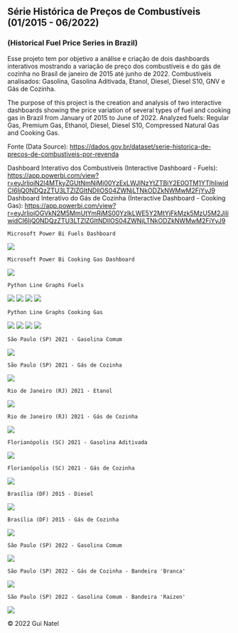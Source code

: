 ## Série Histórica de Preços de Combustíveis (01/2015 - 06/2022)
### (Historical Fuel Price Series in Brazil)

Esse projeto tem por objetivo a análise e criação de dois dashboards interativos mostrando a variação de preço dos combustíveis e do gás de cozinha no Brasil de janeiro de 2015 até junho de 2022. Combustíveis analisados: Gasolina, Gasolina Aditivada, Etanol, Diesel, Diesel S10, GNV e Gás de Cozinha.

The purpose of this project is the creation and analysis of two interactive dashboards showing the price variation of several types of fuel and cooking gas in Brazil from January of 2015 to June of 2022. Analyzed fuels: Regular Gas, Premium Gas, Ethanol, Diesel, Diesel S10, Compressed Natural Gas and Cooking Gas.

Fonte (Data Source): https://dados.gov.br/dataset/serie-historica-de-precos-de-combustiveis-por-revenda

Dashboard Interativo dos Combustíveis (Interactive Dashboard - Fuels): https://app.powerbi.com/view?r=eyJrIjoiN2I4MTkyZGUtNmNjMi00YzExLWJlNzYtZTBiY2E0OTM1YTlhIiwidCI6IjQ0NDQzZTU3LTZlZGItNDllOS04ZWNjLTNkODZkNWMwM2FjYyJ9
Dashboard Interativo do Gás de Cozinha (Interactive Dashboard - Cooking Gas): https://app.powerbi.com/view?r=eyJrIjoiOGVkN2M5MmUtYmRjMS00YzlkLWE5Y2MtYjFkMzk5MzU5M2JiIiwidCI6IjQ0NDQzZTU3LTZlZGItNDllOS04ZWNjLTNkODZkNWMwM2FjYyJ9

    Microsoft Power Bi Fuels Dashboard
![](https://raw.githubusercontent.com/guinatel/Historical-Fuel-Price-Series-in-Brazil/main/IMG/dashboard%20example%201.gif)

    Microsoft Power Bi Cooking Gas Dashboard
![](https://raw.githubusercontent.com/guinatel/Historical-Fuel-Price-Series-in-Brazil/main/IMG/dashboard%20example%203.gif)

    Python Line Graphs Fuels
![](https://raw.githubusercontent.com/guinatel/Historical-Fuel-Price-Series-in-Brazil/main/IMG/img%201.png)
![](https://raw.githubusercontent.com/guinatel/Historical-Fuel-Price-Series-in-Brazil/main/IMG/img%202.png)
![](https://raw.githubusercontent.com/guinatel/Historical-Fuel-Price-Series-in-Brazil/main/IMG/img%203.png)
![](https://raw.githubusercontent.com/guinatel/Historical-Fuel-Price-Series-in-Brazil/main/IMG/img%204.png)

    Python Line Graphs Cooking Gas
![](https://raw.githubusercontent.com/guinatel/Historical-Fuel-Price-Series-in-Brazil/main/IMG/img%205.png)
![](https://raw.githubusercontent.com/guinatel/Historical-Fuel-Price-Series-in-Brazil/main/IMG/img%206.png)
![](https://raw.githubusercontent.com/guinatel/Historical-Fuel-Price-Series-in-Brazil/main/IMG/img%207.png)
![](https://raw.githubusercontent.com/guinatel/Historical-Fuel-Price-Series-in-Brazil/main/IMG/img%208.png)

    São Paulo (SP) 2021 - Gasolina Comum

![](https://raw.githubusercontent.com/guinatel/Historical-Fuel-Price-Series-in-Brazil/main/IMG/dashboard%20-%20S%C3%A3o%20Paulo%20-%202021.png)

    São Paulo (SP) 2021 - Gás de Cozinha

![](https://raw.githubusercontent.com/guinatel/Historical-Fuel-Price-Series-in-Brazil/main/IMG/dashboard%20-%20Sao%20Paulo%20-%202021%20-%20Cooking%20Gas.png)

    Rio de Janeiro (RJ) 2021 - Etanol

![](https://raw.githubusercontent.com/guinatel/Historical-Fuel-Price-Series-in-Brazil/main/IMG/dashboard%20-%20Rio%20de%20Janeiro%20-%202021.png)

    Rio de Janeiro (RJ) 2021 - Gás de Cozinha

![](https://raw.githubusercontent.com/guinatel/Historical-Fuel-Price-Series-in-Brazil/main/IMG/dashboard%20-%20Rio%20de%20Janeiro%20-%202021%20-%20Cooking%20Gas.png)

    Florianópolis (SC) 2021 - Gasolina Aditivada

![](https://raw.githubusercontent.com/guinatel/Historical-Fuel-Price-Series-in-Brazil/main/IMG/dashboard%20-%20Florian%C3%B3polis%20-%202021.png)

    Florianópolis (SC) 2021 - Gás de Cozinha

![](https://raw.githubusercontent.com/guinatel/Historical-Fuel-Price-Series-in-Brazil/main/IMG/dashboard%20-%20Florianopolis%20-%202021%20-%20Cooking%20Gas.png)


    Brasília (DF) 2015 - Diesel

![](https://raw.githubusercontent.com/guinatel/Historical-Fuel-Price-Series-in-Brazil/main/IMG/dashboard%20-%20Brasilia%20-%202015.png)

    Brasília (DF) 2015 - Gás de Cozinha

![](https://raw.githubusercontent.com/guinatel/Historical-Fuel-Price-Series-in-Brazil/main/IMG/dashboard%20-%20Brasilia%20-%202015%20-%20Cooking%20Gas.png)

    São Paulo (SP) 2022 - Gasolina Comum

![](https://raw.githubusercontent.com/guinatel/Historical-Fuel-Price-Series-in-Brazil/main/IMG/dashboard%20-%20S%C3%A3o%20Paulo%20-%202022.png)

    São Paulo (SP) 2022 - Gás de Cozinha - Bandeira 'Branca'

![](https://raw.githubusercontent.com/guinatel/Historical-Fuel-Price-Series-in-Brazil/main/IMG/dashboard%20-%20Sao%20Paulo%20-%202022%20-%20Cooking%20Gas%20-%20Bandeira%20Branca.png)

    São Paulo (SP) 2022 - Gasolina Comum - Bandeira 'Raizen'

![](https://raw.githubusercontent.com/guinatel/Historical-Fuel-Price-Series-in-Brazil/main/IMG/dashboard%20example%202.gif)

© 2022 Gui Natel



